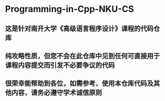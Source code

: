 # Programming-in-Cpp-NKU-CS
## 这是针对南开大学《高级语言程序设计》课程的代码仓库
## 纯攻略性质，但您不会在此仓库中见到任何可直接用于课程内容提交而引发不必要争议的代码
## 很荣幸能帮助到各位，如需参考、使用本仓库代码及其他内容，请务必遵守学术诚信原则
